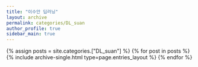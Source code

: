 ```yaml
---
title: "이수안 딥러닝"
layout: archive
permalink: categories/DL_suan
author_profile: true
sidebar_main: true
---
```



{% assign posts = site.categories.["DL_suan"] %}
{% for post in posts %} {% include archive-single.html type=page.entries_layout %} {% endfor %}